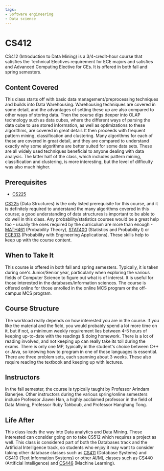 ```yaml
---
tags:
- Software engineering
- Data science
---
```


# CS412

CS412 (Introduction to Data Mining) is a 3/4-credit-hour course that satisfies the Technical Electives requirement for ECE majors and satisfies and Advanced Computing Elective for CEs. It is offered in both fall and spring semesters.

## Content Covered

This class starts off with basic data management/preprocessing techniques and builds into Data Warehousing. Warehousing techniques are covered in some detail, and the advantages of setting these up are also compared to other ways of storing data. Then the course digs deeper into OLAP technology such as data cubes, where the different ways of parsing the data cube to use stored information, as well as optimizations to these algorithms, are covered in great detail. It then proceeds with frequent pattern mining, classification and clustering. Many algorithms for each of these are covered in great detail, and they are compared to understand exactly why some algorithms are better suited for some data sets. These are all widely used techniques beneficial to anyone dealing with data analysis. The latter half of the class, which includes pattern mining, classification and clustering, is more interesting, but the level of difficulty was also much higher.

## Prerequisites

- [CS225](CS225.md)

[CS225](CS225.md) (Data Structures) is the only listed prerequisite for this course, and it is definitely required to understand the many algorithms covered in this course; a good understanding of data structures is important to be able to do well in this class. Any probability/statistics courses would be a great help too - usually the ones required by the curriculum are more than enough - [MATH461](../MATH%20Course%20Offerings/MATH461.md) (Probability Theory), [STAT400](../Other%20Course%20Offerings/STAT400.md) (Statistics and Probability I) or [ECE313](../ECE%20Course%20Offerings/ECE313.md) (Probability with Engineering Applications). These skills help to keep up with the course content.

## When to Take It

This course is offered in both fall and spring semesters. Typically, it is taken during one's Junior/Senior year, particularly when exploring the various fields of Computer Science to figure out what is of interest. It is useful for those interested in the databases/information sciences. The course is offered online for those enrolled in the online MCS program or the off-campus MCS program.

## Course Structure

The workload really depends on how interested you are in the course. If you like the material and the field, you would probably spend a lot more time on it, but if not, a minimum weekly requirement lies between 4-5 hours of keeping up-to-date with the readings & doing homework. There is a lot of reading involved, and not keeping up can really take its toll during the exams. There is only one MP, typically in the student's choice between C++ or Java, so knowing how to program in one of those languages is essential. There are three problem sets, each spanning about 3 weeks. These also require reading the textbook and keeping up with lectures.

## Instructors

In the fall semester, the course is typically taught by Professor Arindam Banerjee. Other instructors during the various spring/online semesters include Professor Jiawei Han, a highly acclaimed professor in the field of Data Mining, Professor Ruby Tahboub, and Professor Hanghang Tong.

[comment]: # (## Course Tips)

## Life After

This class leads the way into Data analytics and Data Mining. Those interested can consider going on to take CS512 which requires a project as well. This class is considered part of both the Databases track and the Artificial Intelligence track, so students who enjoy it may want to consider taking other database classes such as [CS411](CS411.md) (Database Systems) and [CS410](CS410.md) (Text Information Systems) or other AI/ML classes such as [CS440](CS440.md) (Artificial Intelligence) and [CS446](CS446.md) (Machine Learning).

[comment]: # (## Infamous Topics)